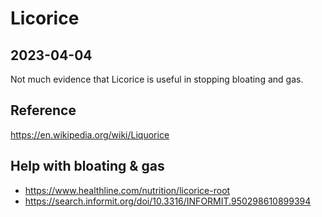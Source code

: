 # Licorice

## 2023-04-04

Not much evidence that Licorice is useful in stopping bloating and gas.


## Reference

https://en.wikipedia.org/wiki/Liquorice

## Help with bloating & gas

* https://www.healthline.com/nutrition/licorice-root
* https://search.informit.org/doi/10.3316/INFORMIT.950298610899394
